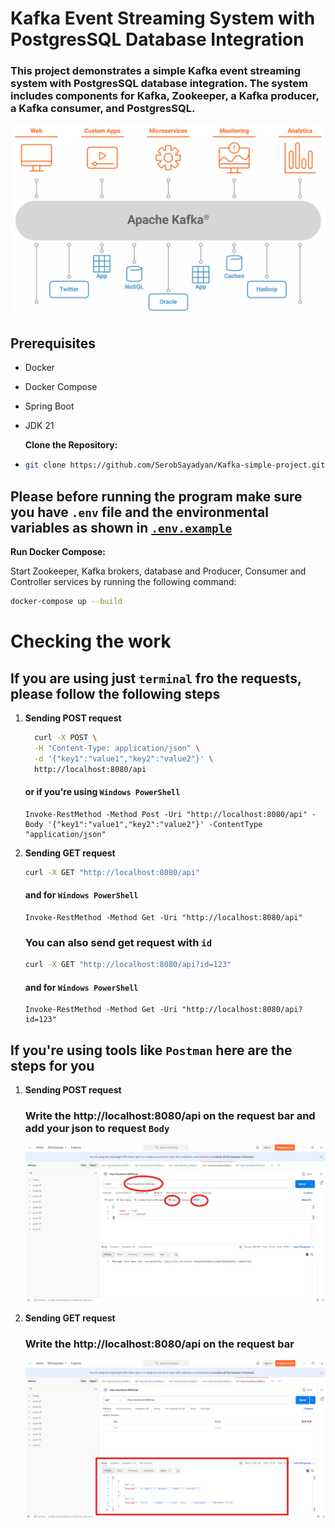 # Kafka Event Streaming System with PostgresSQL Database Integration

### This project demonstrates a simple Kafka event streaming system with PostgresSQL database integration. The system includes components for Kafka, Zookeeper, a Kafka producer, a Kafka consumer, and PostgresSQL.

![Kafka](images/kafka.png)

## Prerequisites

- Docker
- Docker Compose
- Spring Boot
- JDK 21

   **Clone the Repository:**
- 
   ```bash   
   git clone https://github.com/SerobSayadyan/Kafka-simple-project.git
   ```

## Please before running the program make sure you have `.env` file and the environmental variables as shown in [`.env.example`](.env.example)

   **Run Docker Compose:**

   Start Zookeeper, Kafka brokers, database and Producer, Consumer and Controller services by running the following command:

   ```bash
   docker-compose up --build
   ```

# Checking the work
## If you are using just `terminal` fro the requests, please follow the following steps

1. **Sending POST request**

   ```bash
     curl -X POST \
     -H "Content-Type: application/json" \
     -d '{"key1":"value1","key2":"value2"}' \
     http://localhost:8080/api   
   ```
   
   #### or if you're using `Windows PowerShell`
   
   ```shell
   Invoke-RestMethod -Method Post -Uri "http://localhost:8080/api" -Body '{"key1":"value1","key2":"value2"}' -ContentType "application/json"
   ```

2. **Sending GET request**
   ```bash
   curl -X GET "http://localhost:8080/api"
   ```
   #### and for `Windows PowerShell`
   
   ```shell
   Invoke-RestMethod -Method Get -Uri "http://localhost:8080/api"
   ```

   ### You can also send get request with `id`

   ```bash
   curl -X GET "http://localhost:8080/api?id=123"
   ```
   #### and for `Windows PowerShell`

   ```shell
   Invoke-RestMethod -Method Get -Uri "http://localhost:8080/api?id=123"
   ```

## If you're using tools like `Postman` here are the steps for you

1. **Sending POST request**
   ### Write the http://localhost:8080/api on the request bar and add your json to request `Body` 
   
   ![Post Request with Postman](images/Post_with_Postman.png)

2. **Sending GET request**
   ### Write the http://localhost:8080/api on the request bar
   
   ![Get Request with Postman](images/Get_with_Postman.png)